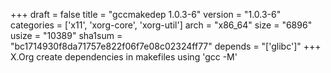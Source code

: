 +++
draft = false
title = "gccmakedep 1.0.3-6"
version = "1.0.3-6"
categories = ['x11', 'xorg-core', 'xorg-util']
arch = "x86_64"
size = "6896"
usize = "10389"
sha1sum = "bc1714930f8da71757e822f06f7e08c02324ff77"
depends = "['glibc']"
+++
X.Org create dependencies in makefiles using 'gcc -M'